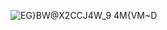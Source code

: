 ![EG}BW@X2CCJ4W_9 4M{VM~D](https://github.com/pym96/smoke-machine-wechat-program/assets/105438207/1cae81d1-4b06-4a8c-ac53-4b497f0c6844)
